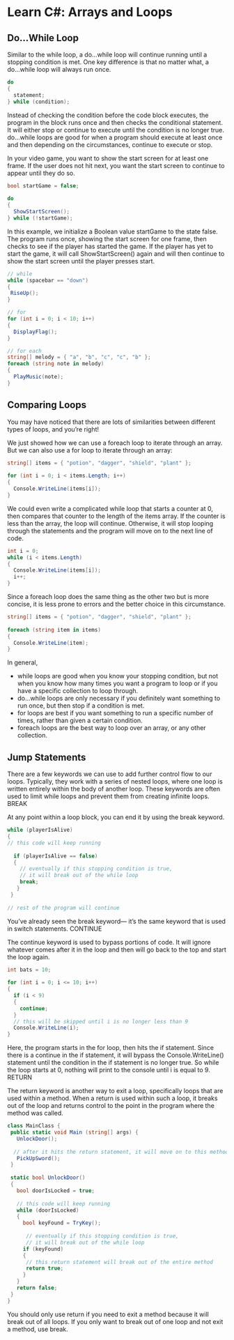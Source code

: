 # Learn C#: Arrays and Loops

## Do...While Loop

Similar to the while loop, a do...while loop will continue running until a stopping condition is met. One key difference is that no matter what, a do...while loop will always run once.
```csharp
do
{
  statement;
} while (condition);
```
Instead of checking the condition before the code block executes, the program in the block runs once and then checks the conditional statement. It will either stop or continue to execute until the condition is no longer true. do...while loops are good for when a program should execute at least once and then depending on the circumstances, continue to execute or stop.

In your video game, you want to show the start screen for at least one frame. If the user does not hit next, you want the start screen to continue to appear until they do so.
```csharp
bool startGame = false;
 
do
{
  ShowStartScreen();
} while (!startGame);
```
In this example, we initialize a Boolean value startGame to the state false. The program runs once, showing the start screen for one frame, then checks to see if the player has started the game. If the player has yet to start the game, it will call ShowStartScreen() again and will then continue to show the start screen until the player presses start.

```csharp
// while
while (spacebar == "down") 
{
 RiseUp();
}

// for
for (int i = 0; i < 10; i++)
{
  DisplayFlag();
}

// for each
string[] melody = { "a", "b", "c", "c", "b" };
foreach (string note in melody)
{
  PlayMusic(note);
}
```

## Comparing Loops

You may have noticed that there are lots of similarities between different types of loops, and you’re right!

We just showed how we can use a foreach loop to iterate through an array. But we can also use a for loop to iterate through an array:
```csharp
string[] items = { "potion", "dagger", "shield", "plant" };
 
for (int i = 0; i < items.Length; i++)
{
  Console.WriteLine(items[i]);
}
```
We could even write a complicated while loop that starts a counter at 0, then compares that counter to the length of the items array. If the counter is less than the array, the loop will continue. Otherwise, it will stop looping through the statements and the program will move on to the next line of code.
```csharp
int i = 0;
while (i < items.Length)
{ 
  Console.WriteLine(items[i]); 
  i++; 
}
```
Since a foreach loop does the same thing as the other two but is more concise, it is less prone to errors and the better choice in this circumstance.
```csharp
string[] items = { "potion", "dagger", "shield", "plant" };
 
foreach (string item in items)
{
  Console.WriteLine(item);
}
```
In general,
* while loops are good when you know your stopping condition, but not when you know how many times you want a program to loop or if you have a specific collection to loop through.
* do...while loops are only necessary if you definitely want something to run once, but then stop if a condition is met.
* for loops are best if you want something to run a specific number of times, rather than given a certain condition.
* foreach loops are the best way to loop over an array, or any other collection.

## Jump Statements

There are a few keywords we can use to add further control flow to our loops. Typically, they work with a series of nested loops, where one loop is written entirely within the body of another loop. These keywords are often used to limit while loops and prevent them from creating infinite loops.
BREAK

At any point within a loop block, you can end it by using the break keyword.
```csharp
while (playerIsAlive) 
{ 
// this code will keep running
 
  if (playerIsAlive == false) 
  { 
    // eventually if this stopping condition is true, 
    // it will break out of the while loop
    break; 
   } 
 } 
 
// rest of the program will continue
```
You’ve already seen the break keyword— it’s the same keyword that is used in switch statements.
CONTINUE

The continue keyword is used to bypass portions of code. It will ignore whatever comes after it in the loop and then will go back to the top and start the loop again.
```csharp
int bats = 10;
 
for (int i = 0; i <= 10; i++)
{
  if (i < 9)
  {  
    continue;
  }
  // this will be skipped until i is no longer less than 9
  Console.WriteLine(i);
}
```
Here, the program starts in the for loop, then hits the if statement. Since there is a continue in the if statement, it will bypass the Console.WriteLine() statement until the condition in the if statement is no longer true. So while the loop starts at 0, nothing will print to the console until i is equal to 9.
RETURN

The return keyword is another way to exit a loop, specifically loops that are used within a method. When a return is used within such a loop, it breaks out of the loop and returns control to the point in the program where the method was called.
```csharp
class MainClass {
 public static void Main (string[] args) {
   UnlockDoor();
 
  // after it hits the return statement, it will move on to this method
   PickUpSword();
 }
 
 static bool UnlockDoor()
 {
   bool doorIsLocked = true;
 
   // this code will keep running
   while (doorIsLocked)
   {
     bool keyFound = TryKey();
 
      // eventually if this stopping condition is true,
      // it will break out of the while loop
     if (keyFound)
     {
      // this return statement will break out of the entire method
      return true;
     }
   }
   return false;
 }
}
```
You should only use return if you need to exit a method because it will break out of all loops. If you only want to break out of one loop and not exit a method, use break.
